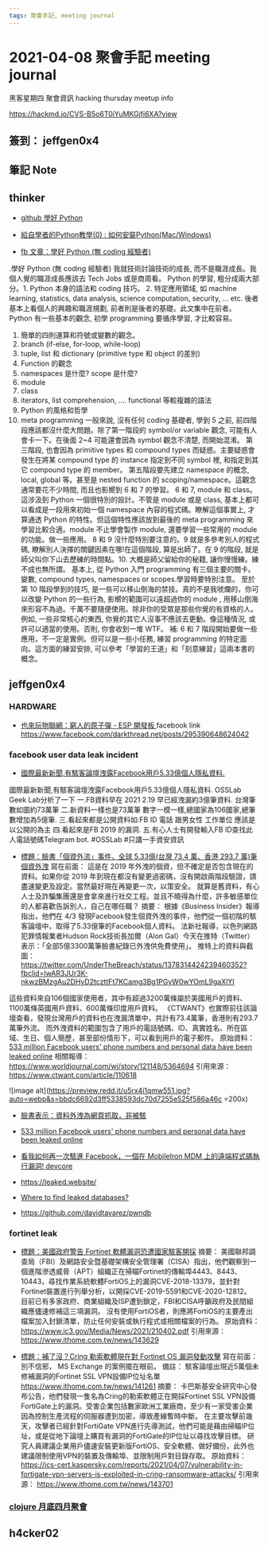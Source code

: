 ```yaml
---
tags: 聚會手記, meeting journal
---
```


2021-04-08 聚會手記 meeting journal
===

黑客星期四 聚會資訊
hacking thursday meetup info

https://hackmd.io/CVS-B5o6T0iYuMKGjfi6XA?view

簽到： jeffgen0x4
---

筆記 Note
---

## thinker

- [github 學好 Python ](https://github.com/ThinkerYzu/elm-py)

- [給自學者的Python教學(0) : 如何安裝Python(Mac/Windows)](https://chunyeung.medium.com/%E7%B5%A6%E8%87%AA%E5%AD%B8%E8%80%85%E7%9A%84python%E6%95%99%E5%AD%B8-1-%E5%A6%82%E4%BD%95%E5%AE%89%E8%A3%9Dpython-126f8ce2f967)

- [fb 文章：學好 Python (無 coding 經驗者)](https://www.facebook.com/groups/pythontw/permalink/10161145183008438/)

.學好 Python (無 coding 經驗者)
我就技術討論技術的成長, 而不是職涯成長。我個人覺的職涯成長應該去 Tech Jobs 或是商周看。
Python 的學習, 粗分成兩大部分。1. Python 本身的語法和 coding 技巧。 2. 特定應用領域, 如 machine learning, statistics, data analysis, science computation, security, ... etc.  後者基本上看個人的興趣和職涯規劃, 前者則是後者的基礎。此文集中在前者。
Python 有一些基本的觀念, 初學 programming 要循序學習, 才比較容易。
1. 簡單的四則運算和符號或變數的觀念。
2. branch (if-else, for-loop, while-loop)
3. tuple, list 和 dictionary  (primitive type 和 object 的差別)
4. Function 的觀念
5. namespaces 是什麼? scope 是什麼?
6. module
7. class
8. iterators, list comprehension, .... functional 等較複雜的語法
9. Python 的風格和哲學
10. meta programming
一般來說, 沒有任何 coding 基礎者, 學到 5 之前, 前四階段應該都沒什麼大問題。除了第一階段的 symbol/or variable 觀念, 可能有人會卡一下。在後面 2~4 可能還會因為 symbol 觀念不清楚, 而開始混淆。
第三階段, 也會因為 primitive types 和 compound types 而疑惑。主要疑惑會發生在將某 compound type 的 instance 指定到不同 symbol 裡, 和指定到其它 compound type 的 member。
第五階段要先建立 namespace 的概念, local, global 等。甚至是 nested function 的 scoping/namespace。這觀念通常要花不少時間, 而且也影嚮到 6 和 7 的學習。
6 和 7, module 和 class。這涉汲到 Python 一個很特別的設計。不管是 module 或是 class, 基本上都可以看成是一段用來初始一個 namespace 內容的程式碼。瞭解這個事實上, 才算通透 Python 的特性。但這個特性應該放到最後的 meta programming 來學習比較合適。module 不止學會製作 module, 還要學習一些常用的 module 的功能。做一些應用。
8 和  9 沒什麼特別要注意的。9 就是多參考別人的程式碼, 瞭解別人決擇的關鍵因素在哪!在這個階段, 算是出師了。在 9 的階段, 就是師父叫你下山去歷練的時間點。10. 大概是師父留給你的秘籍, 讓你慢慢練。練不成也無所謂。
基本上, 從 Python 入門 programming 有三個主要的關卡。變數, compound types, namespaces or scopes.學習時要特別注意。
至於第 10 階段學到的技巧, 是一些可以移山倒海的禁技。真的不是我唬爛的，你可以改變 Python 的一些行為, 影嚮的範圍可以遠超過你的 module , 用移山倒海來形容不為過。千萬不要隨便使用。除非你的受眾是那些你覺的有資格的人。例如, 一些非常核心的東西, 你覺的其它人沒事不應該去更動。像這種情況, 或許可以適當的使用。否則, 你會收到一堆 WTF。
補: 6 和 7 階段開始要做一些應用，不一定是實例。但可以是一些小任務, 練習 programming 的特定面向。這方面的練習安排, 可以參考「學習的王道」和「刻意練習」這兩本書的概念。


## jeffgen0x4
### HARDWARE

- [也來玩物聯網：窮人的原子彈 - ESP 開發板
](https://blog.darkthread.net/blog/esp32-for-iot/)
facebook link
https://www.facebook.com/darkthread.net/posts/295390648624042

### facebook user data leak incident
- [國際最新新聞,有駭客論壇洩露Facebook用戶5.33億個人隱私資料.](https://www.facebook.com/OSSGeekLab/posts/3801760813194511)


國際最新新聞,有駭客論壇洩露Facebook用戶5.33億個人隱私資料.
OSSLab Geek Lab分析了一下
一.FB資料早在 2021 2.19  早已經洩漏約3億筆資料.
台灣筆數如圖約73萬筆
二.新資料一樣也是73萬筆 數字一模一樣,總國家為106國家,總筆數增加為5億筆.
三.看起來都是公開資料如:FB ID  電話 跟男女性 工作單位
應該是以公開的為主
四.看起來是FB 2019 的漏洞.
五.有心人士有開發輸入FB ID查找此人電話號碼Telegram bot.
#OSSLab #只講一手資安資訊

- [標題：臉書「個資外流」事件，全球 5.33億(台灣 73.4 萬、香港 293.7 萬)筆個資外洩](https://www.facebook.com/netwargame/posts/3752723564776466)
寫在前面：
這是在 2019 年外洩的個資，但不確定是否包含現在的資料。如果你從 2019 年到現在都沒有變更過密碼，沒有開啟兩階段驗證，請盡速變更及設定。當然最好現在再變更一次，以策安全。
就算是舊資料，有心人士及詐騙集團還是會拿來進行社交工程。並且不曉得為什麼，許多敏感單位的人都喜歡告訴別人，自己在哪任職？
摘要：
根據《Business Insider》報導指出，他們在 4/3 發現Facebook發生個資外洩的事件，他們從一個初階的駭客論壇中，取得了5.33億筆的Facebook個人資料。
法新社報導，以色列網路犯罪情報業者Hudson Rock技術長加爾（Alon Gal）今天在推特（Twitter）表示：「全部5億3300萬筆臉書紀錄已外洩供免費使用」。
推特上的資料與截圖：
https://twitter.com/UnderTheBreach/status/1378314424239460352?fbclid=IwAR3JUr3K-nkwzBMzgAu2DHyD2tczttFt7KCamg3Bg1PGyW0wYOmL9gaXlYI

這些資料來自106個國家使用者，其中有超過3200萬條屬於美國用戶的資料、1100萬條英國用戶資料、600萬條印度用戶資料。
《CTWANT》也實際前往該論壇查看，發現台灣用戶的資料也在洩漏清單中，共計有73.4萬筆，香港則有293.7萬筆外流。
而外洩資料的範圍包含了用戶的電話號碼、ID、真實姓名、所在區域、生日、個人簡歷，甚至部份情形下，可以看到用戶的電子郵件。
原始資料：
[533 million Facebook users' phone numbers and personal data have been leaked online](https://www.businessinsider.com/stolen-data-of-533-million-facebook-users-leaked-online-2021-4)
相關報導：
https://www.worldjournal.com/wj/story/121148/5364694
引用來源：
https://www.ctwant.com/article/110618


![image alt](https://preview.redd.it/u5rx4i1qmw551.jpg?auto=webp&s=bbdc6692d3ff5338593dc70d7255e525f586a46c =200x)

- [臉書表示：資料外洩為網頁抓取，非被駭
](https://www.ithome.com.tw/news/143702)
-  [533 million Facebook users' phone numbers and personal data have been leaked online](https://www.businessinsider.com/stolen-data-of-533-million-facebook-users-leaked-online-2021-4)
- [看我如何再一次駭進 Facebook，一個在 MobileIron MDM 上的遠端程式碼執行漏洞! devcore](https://devco.re/blog/2020/09/12/how-I-hacked-Facebook-again-unauthenticated-RCE-on-MobileIron-MDM/)

- https://leaked.website/
- [Where to find leaked databases?](https://www.reddit.com/r/netsecstudents/comments/hf67qv/where_to_find_leaked_databases/)
- https://github.com/davidtavarez/pwndb

### fortinet leak

- [標題：美國政府警告 Fortinet 軟體漏洞恐遭國家駭客開採](https://www.facebook.com/netwargame/posts/3756701624378660)
摘要：
美國聯邦調查局（FBI）及網路安全暨基礎架構安全管理署（CISA）指出，他們觀察到一個進階滲透威脅（APT）組織正在掃瞄Fortinet的傳輸埠4443、8443、10443，尋找作業系統軟體FortiOS上的漏洞CVE-2018-13379，並針對Fortinet裝置進行列舉分析，以開採CVE-2019-5591和CVE-2020-12812。
目前已有多家政府、商業組織及ISP遭到鎖定，FBI和CISA呼籲政府及民間組織應儘速修補這三項漏洞。
沒有使用FortiOS者，則應將FortiOS的主要產出檔案加入封鎖清單，防止任何安裝或執行程式或相關檔案的行為。
原始資料：
https://www.ic3.gov/Media/News/2021/210402.pdf
引用來源：
https://www.ithome.com.tw/news/143629

- [標題：補了沒？Cring 勒索軟體現在對 Fortinet OS 漏洞發動攻擊](https://www.facebook.com/netwargame/posts/3764981260217363)
寫在前面：
別不信邪， MS Exchange 的案例擺在眼前。
備註：
駭客論壇出現近5萬個未修補漏洞的Fortinet SSL VPN設備IP位址名單
https://www.ithome.com.tw/news/141261
摘要：
卡巴斯基安全研究中心發布公告，他們發現一隻名為Cring的勒索軟體正在開採Fortinet SSL VPN設備FortiGate上的漏洞。受害企業包括數家歐洲工業廠商，至少有一家受害企業因為控制生產流程的伺服器遭到加密，導致產線暫時中斷。
在主要攻擊前幾天，攻擊者已經針對FortiGate VPN進行先導測試，他們可能是藉由掃瞄IP位址，或是從地下論壇上購買有漏洞的FortiGate的IP位址以尋找攻擊目標。
研究人員建議企業用戶儘速安裝更新版FortiOS、安全軟體、做好備份，此外也建議限制使用VPN的裝置及傳輸埠、並限制用戶對目錄存取。
原始資料：
https://ics-cert.kaspersky.com/reports/2021/04/07/vulnerability-in-fortigate-vpn-servers-is-exploited-in-cring-ransomware-attacks/
引用來源：
https://www.ithome.com.tw/news/143701

### [clojure 月底四月聚會](https://twitter.com/clojuretw/status/1379796105903267843)
## h4cker02